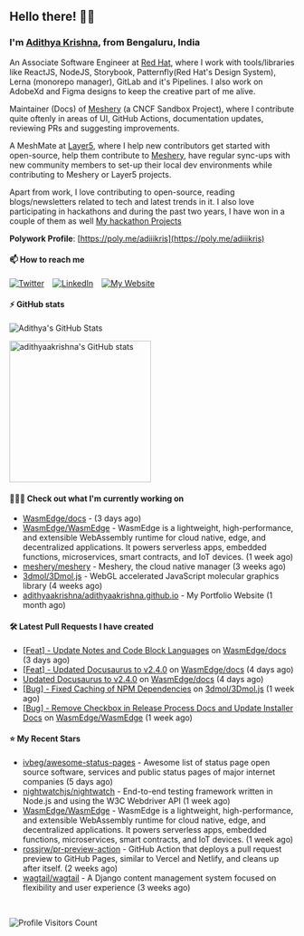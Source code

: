 ## Hello there! 👋🏻
  
### I'm [Adithya Krishna](https://adithyaakrishna.github.io/), from <b>Bengaluru, India</b></br>

An Associate Software Engineer at [Red Hat](https://www.redhat.com), where I work with tools/libraries like ReactJS, NodeJS, Storybook, Patternfly(Red Hat's Design System), Lerna (monorepo manager), GitLab and it's Pipelines. I also work on AdobeXd and Figma designs to keep the creative part of me alive.

Maintainer (Docs) of [Meshery](https://github.com/meshery) (a CNCF Sandbox Project), where I contribute quite oftenly in areas of UI, GitHub Actions, documentation updates, reviewing PRs and suggesting improvements.

A MeshMate at [Layer5](https://layer5.io), where I help new contributors get started with open-source, help them contribute to [Meshery](https://github.com/meshery), have regular sync-ups with new community members to set-up their local dev environments while contributing to Meshery or Layer5 projects.

Apart from work, I love contributing to open-source, reading blogs/newsletters related to tech and latest trends in it. I also love participating in hackathons and during the past two years, I have won in a couple of them as well [My hackathon Projects](http://bit.ly/adikris-hackathons)

**Polywork Profile**: [https://poly.me/adiiikris](https://poly.me/adiiikris)

#### 📫 How to reach me

[![Twitter](https://img.shields.io/badge/-@adii_kris-%231DA1F2?style=for-the-badge&logo=twitter&logoColor=ffffff)](https://twitter.com/adii_kris) &ensp;
[![LinkedIn](https://img.shields.io/badge/-Adithya%20Krishna-%230A67C3?style=for-the-badge&logo=linkedin&logoColor=ffffff)](https://www.linkedin.com/in/adiiikris/) &ensp;
[![My Website](https://img.shields.io/badge/-My%20Website-%230A67C3?style=for-the-badge)](https://adithyaakrishna.github.io/)


#### ⚡️ GitHub stats

![Adithya's GitHub Stats](https://github-readme-stats.vercel.app/api?username=adithyaakrishna&show_icons=true&hide_border=true&title_color=fff&icon_color=79ff97&text_color=9f9f9f&bg_color=151515)


<a href="https://quine.sh/profile/adithyaakrishna"><img src="https://stats.quine.sh/adithyaakrishna/github?simple=true" alt="adithyaakrishna's GitHub stats" width="250px"></a>

#### 🧑🏻‍💻 Check out what I'm currently working on

- [WasmEdge/docs](https://github.com/WasmEdge/docs) -  (3 days ago)
- [WasmEdge/WasmEdge](https://github.com/WasmEdge/WasmEdge) - WasmEdge is a lightweight, high-performance, and extensible WebAssembly runtime for cloud native, edge, and decentralized applications. It powers serverless apps, embedded functions, microservices, smart contracts, and IoT devices. (1 week ago)
- [meshery/meshery](https://github.com/meshery/meshery) - Meshery, the cloud native manager (3 weeks ago)
- [3dmol/3Dmol.js](https://github.com/3dmol/3Dmol.js) - WebGL accelerated JavaScript molecular graphics library (4 weeks ago)
- [adithyaakrishna/adithyaakrishna.github.io](https://github.com/adithyaakrishna/adithyaakrishna.github.io) - My Portfolio Website (1 month ago)

#### 🛠 Latest Pull Requests I have created

- [[Feat] - Update Notes and Code Block Languages](https://github.com/WasmEdge/docs/pull/38) on [WasmEdge/docs](https://github.com/WasmEdge/docs) (3 days ago)
- [[Feat] - Updated Docusaurus to v2.4.0](https://github.com/WasmEdge/docs/pull/30) on [WasmEdge/docs](https://github.com/WasmEdge/docs) (4 days ago)
- [Updated Docusaurus to v2.4.0](https://github.com/WasmEdge/docs/pull/29) on [WasmEdge/docs](https://github.com/WasmEdge/docs) (4 days ago)
- [[Bug] - Fixed Caching of NPM Dependencies](https://github.com/3dmol/3Dmol.js/pull/675) on [3dmol/3Dmol.js](https://github.com/3dmol/3Dmol.js) (1 week ago)
- [[Bug] - Remove Checkbox in Release Process Docs and Update Installer Docs](https://github.com/WasmEdge/WasmEdge/pull/2416) on [WasmEdge/WasmEdge](https://github.com/WasmEdge/WasmEdge) (1 week ago)

#### ⭐ My Recent Stars

- [ivbeg/awesome-status-pages](https://github.com/ivbeg/awesome-status-pages) - Awesome list of status page open source software, services and public status pages of major internet companies (5 days ago)
- [nightwatchjs/nightwatch](https://github.com/nightwatchjs/nightwatch) - End-to-end testing framework written in Node.js and using the W3C Webdriver API (1 week ago)
- [WasmEdge/WasmEdge](https://github.com/WasmEdge/WasmEdge) - WasmEdge is a lightweight, high-performance, and extensible WebAssembly runtime for cloud native, edge, and decentralized applications. It powers serverless apps, embedded functions, microservices, smart contracts, and IoT devices. (1 week ago)
- [rossjrw/pr-preview-action](https://github.com/rossjrw/pr-preview-action) - GitHub Action that deploys a pull request preview to GitHub Pages, similar to Vercel and Netlify, and cleans up after itself. (2 weeks ago)
- [wagtail/wagtail](https://github.com/wagtail/wagtail) - A Django content management system focused on flexibility and user experience (3 weeks ago)

<br> 

![Profile Visitors Count](https://profile-counter.glitch.me/adithyaakrishna/count.svg)
